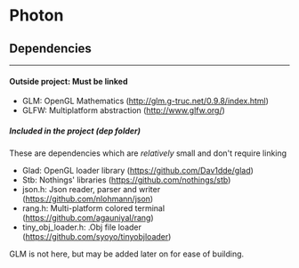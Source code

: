 # Photon


## Dependencies
----

#### Outside project: Must be linked

- GLM: OpenGL Mathematics (http://glm.g-truc.net/0.9.8/index.html)
- GLFW: Multiplatform abstraction (http://www.glfw.org/)


##### Included in the project (dep folder)
These are dependencies which are *relatively* small and don't require linking


- Glad: OpenGL loader library (https://github.com/Dav1dde/glad)
- Stb: Nothings' libraries (https://github.com/nothings/stb)
- json.h: Json reader, parser and writer (https://github.com/nlohmann/json)
- rang.h: Multi-platform colored terminal (https://github.com/agauniyal/rang)
- tiny_obj_loader.h: .Obj file loader (https://github.com/syoyo/tinyobjloader)


GLM is not here, but may be added later on for ease of building.